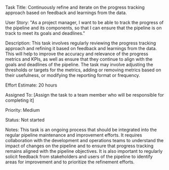 Task Title: Continuously refine and iterate on the progress tracking approach based on feedback and learnings from the data.

User Story: "As a project manager, I want to be able to track the progress of the pipeline and its components, so that I can ensure that the pipeline is on track to meet its goals and deadlines."

Description: This task involves regularly reviewing the progress tracking approach and refining it based on feedback and learnings from the data. This will help to improve the accuracy and relevance of the progress metrics and KPIs, as well as ensure that they continue to align with the goals and deadlines of the pipeline. The task may involve adjusting the thresholds or targets for the metrics, adding or removing metrics based on their usefulness, or modifying the reporting format or frequency.

Effort Estimate: 20 hours

Assigned To: [Assign the task to a team member who will be responsible for completing it]

Priority: Medium

Status: Not started

Notes: This task is an ongoing process that should be integrated into the regular pipeline maintenance and improvement efforts. It requires collaboration with the development and operations teams to understand the impact of changes on the pipeline and to ensure that progress tracking remains aligned with the pipeline objectives. It is also important to regularly solicit feedback from stakeholders and users of the pipeline to identify areas for improvement and to prioritize the refinement efforts.